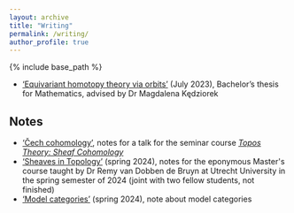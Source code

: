 ```yaml
---
layout: archive
title: "Writing"
permalink: /writing/
author_profile: true
---
```


{% include base_path %}

* [‘Equivariant homotopy theory via orbits’](/files/equivariant-homotopy-theory-via-orbits.pdf) (July 2023), Bachelor’s thesis for Mathematics, advised by Dr Magdalena Kędziorek

## Notes

* [‘Čech cohomology’](/files/2025-04-14-Čech-cohomology.pdf), notes for a talk for the seminar course [_Topos Theory: Sheaf Cohomology_](https://leoguetta.github.io/student_seminar.html)
* [‘Sheaves in Topology’](https://mmasque.github.io/Sheaves-in-Topology-lecture-notes/main.pdf) (spring 2024), notes for the eponymous Master's course taught by Dr Remy van Dobben de Bruyn at Utrecht University in the spring semester of 2024 (joint with two fellow students, not finished)
* [‘Model categories’](/files/model-categories.pdf) (spring 2024), note about model categories
<!-- * [‘Derived adjunctions, translated twice: French to English, symbols to diagrams’](/files/derived-adjunctions.pdf) (April 2024), note about adjunctions of absolute total derived functors using string diagrams -->

